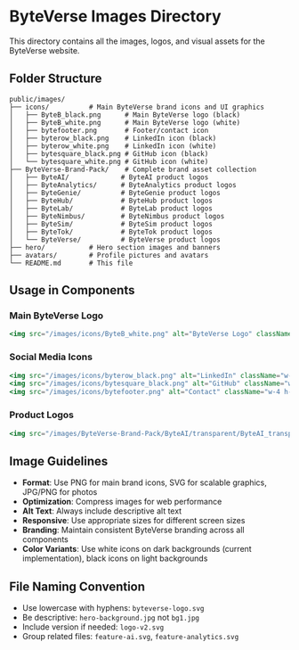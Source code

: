 # ByteVerse Images Directory

This directory contains all the images, logos, and visual assets for the ByteVerse website.

## Folder Structure

```
public/images/
├── icons/          # Main ByteVerse brand icons and UI graphics
│   ├── ByteB_black.png      # Main ByteVerse logo (black)
│   ├── ByteB_white.png      # Main ByteVerse logo (white)
│   ├── bytefooter.png       # Footer/contact icon
│   ├── byterow_black.png    # LinkedIn icon (black)
│   ├── byterow_white.png    # LinkedIn icon (white)
│   ├── bytesquare_black.png # GitHub icon (black)
│   └── bytesquare_white.png # GitHub icon (white)
├── ByteVerse-Brand-Pack/    # Complete brand asset collection
│   ├── ByteAI/             # ByteAI product logos
│   ├── ByteAnalytics/      # ByteAnalytics product logos
│   ├── ByteGenie/          # ByteGenie product logos
│   ├── ByteHub/            # ByteHub product logos
│   ├── ByteLab/            # ByteLab product logos
│   ├── ByteNimbus/         # ByteNimbus product logos
│   ├── ByteSim/            # ByteSim product logos
│   ├── ByteTok/            # ByteTok product logos
│   └── ByteVerse/          # ByteVerse product logos
├── hero/           # Hero section images and banners
├── avatars/        # Profile pictures and avatars
└── README.md       # This file
```

## Usage in Components

### Main ByteVerse Logo
```jsx
<img src="/images/icons/ByteB_white.png" alt="ByteVerse Logo" className="w-7 h-7" />
```

### Social Media Icons
```jsx
<img src="/images/icons/byterow_black.png" alt="LinkedIn" className="w-4 h-4" />
<img src="/images/icons/bytesquare_black.png" alt="GitHub" className="w-4 h-4" />
<img src="/images/icons/bytefooter.png" alt="Contact" className="w-4 h-4" />
```

### Product Logos
```jsx
<img src="/images/ByteVerse-Brand-Pack/ByteAI/transparent/ByteAI_transparent_512.png" alt="ByteAI Logo" />
```

## Image Guidelines

- **Format**: Use PNG for main brand icons, SVG for scalable graphics, JPG/PNG for photos
- **Optimization**: Compress images for web performance
- **Alt Text**: Always include descriptive alt text
- **Responsive**: Use appropriate sizes for different screen sizes
- **Branding**: Maintain consistent ByteVerse branding across all components
- **Color Variants**: Use white icons on dark backgrounds (current implementation), black icons on light backgrounds

## File Naming Convention

- Use lowercase with hyphens: `byteverse-logo.svg`
- Be descriptive: `hero-background.jpg` not `bg1.jpg`
- Include version if needed: `logo-v2.svg`
- Group related files: `feature-ai.svg`, `feature-analytics.svg`




